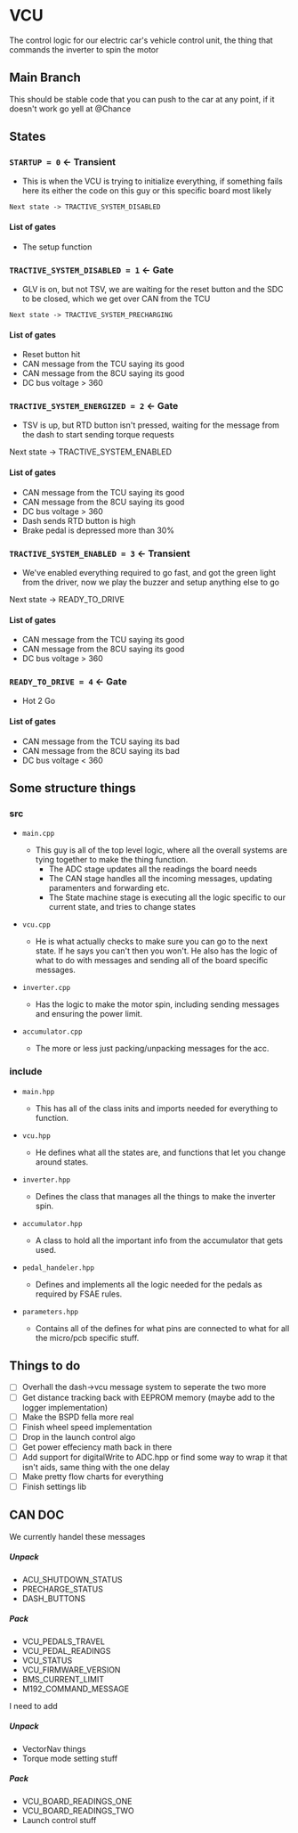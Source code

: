 # VCU
The control logic for our electric car's vehicle control unit, the thing that commands the inverter to spin the motor

## Main Branch
This should be stable code that you can push to the car at any point, if it doesn't work go yell at @Chance

## States
### ``STARTUP = 0`` <- Transient
  - This is when the VCU is trying to initialize everything, if something fails here its either the code on this guy or this specific board most likely

  `Next state -> TRACTIVE_SYSTEM_DISABLED`
  #### List of gates
  - The setup function

### ``TRACTIVE_SYSTEM_DISABLED = 1`` <- Gate
  - GLV is on, but not TSV, we are waiting for the reset button and the SDC to be closed, which we get over CAN from the TCU

  `Next state -> TRACTIVE_SYSTEM_PRECHARGING`
  #### List of gates
  - Reset button hit
  - CAN message from the TCU saying its good
  - CAN message from the 8CU saying its good
  - DC bus voltage > 360

### ``TRACTIVE_SYSTEM_ENERGIZED = 2`` <- Gate
  - TSV is up, but RTD button isn't pressed, waiting for the message from the dash to start sending torque requests

  Next state -> TRACTIVE_SYSTEM_ENABLED
  #### List of gates
  - CAN message from the TCU saying its good
  - CAN message from the 8CU saying its good
  - DC bus voltage > 360
  - Dash sends RTD button is high
  - Brake pedal is depressed more than 30%

### ``TRACTIVE_SYSTEM_ENABLED = 3`` <- Transient
  - We've enabled everything required to go fast, and got the green light from the driver, now we play the buzzer and setup anything else to go

  Next state -> READY_TO_DRIVE
  #### List of gates
  - CAN message from the TCU saying its good
  - CAN message from the 8CU saying its good
  - DC bus voltage > 360

### ``READY_TO_DRIVE = 4`` <- Gate
  - Hot 2 Go

  #### List of gates
  - CAN message from the TCU saying its bad
  - CAN message from the 8CU saying its bad 
  - DC bus voltage < 360


## Some structure things
### src
- ``main.cpp``
  - This guy is all of the top level logic, where all the overall systems are tying together to make the thing function.
    - The ADC stage updates all the readings the board needs
    - The CAN stage handles all the incoming messages, updating paramenters and forwarding etc.
    - The State machine stage is executing all the logic specific to our current state, and tries to change states

- ``vcu.cpp``
  - He is what actually checks to make sure you can go to the next state. If he says you can't then you won't. He also has the logic of what to do with messages and sending all of the board specific messages.

- ``inverter.cpp``
  - Has the logic to make the motor spin, including sending messages and ensuring the power limit.

- ``accumulator.cpp``
  - The more or less just packing/unpacking messages for the acc.

### include
- ``main.hpp``
  - This has all of the class inits and imports needed for everything to function.

- ``vcu.hpp``
  - He defines what all the states are, and functions that let you change around states.

- ``inverter.hpp``
  - Defines the class that manages all the things to make the inverter spin.

- ``accumulator.hpp``
  - A class to hold all the important info from the accumulator that gets used.

- ``pedal_handeler.hpp``
  - Defines and implements all the logic needed for the pedals as required by FSAE rules.

- ``parameters.hpp``
  - Contains all of the defines for what pins are connected to what for all the micro/pcb specific stuff.


## Things to do
- [ ] Overhall the dash->vcu message system to seperate the two more
- [ ] Get distance tracking back with EEPROM memory (maybe add to the logger implementation)
- [ ] Make the BSPD fella more real
- [ ] Finish wheel speed implementation
- [ ] Drop in the launch control algo
- [ ] Get power effeciency math back in there
- [ ] Add support for digitalWrite to ADC.hpp or find some way to wrap it that isn't aids, same thing with the one delay
- [ ] Make pretty flow charts for everything
- [ ] Finish settings lib

## CAN DOC
We currently handel these messages
##### Unpack
  - ACU_SHUTDOWN_STATUS
  - PRECHARGE_STATUS
  - DASH_BUTTONS
##### Pack
  - VCU_PEDALS_TRAVEL
  - VCU_PEDAL_READINGS
  - VCU_STATUS
  - VCU_FIRMWARE_VERSION
  - BMS_CURRENT_LIMIT
  - M192_COMMAND_MESSAGE

I need to add
##### Unpack
  - VectorNav things
  - Torque mode setting stuff
##### Pack
  - VCU_BOARD_READINGS_ONE
  - VCU_BOARD_READINGS_TWO
  - Launch control stuff
